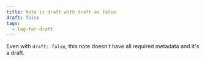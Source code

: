 ```yaml
---
title: Note is draft with draft as false
draft: false
tags:
  - tag-for-draft
---
```


Even with `draft: false`, this note doesn't have all required metadata and it's a draft.
